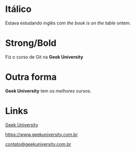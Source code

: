 # Itálico

Estava estudando inglês com _the book is on the table_ ontem.

# Strong/Bold

Fiz o curso de Git na **Geek University**

# Outra forma

__Geek University__ tem os *melhores* cursos.

# Links

[Geek University](www.geekuniversity.com.br "Website da Geek University")

<https://www.geekuniversity.com.br>

<contato@geekuniversity.com.br>
